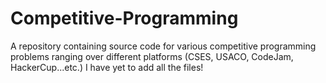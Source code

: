 # Competitive-Programming
A repository containing source code for various competitive programming problems ranging over different platforms (CSES, USACO, CodeJam, HackerCup...etc.)
I have yet to add all the files!
